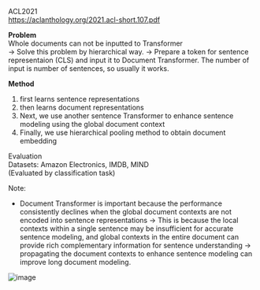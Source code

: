 ACL2021\
https://aclanthology.org/2021.acl-short.107.pdf

**Problem**\
Whole documents can not be inputted to Transformer\
→ Solve this problem by hierarchical way.
→ Prepare a token for sentence representaion (CLS) and input it to Document Transformer. The number of input is number of sentences, so usually it works.

**Method**
1. first learns sentence representations
2. then learns document representations
3. Next, we use another sentence Transformer to enhance sentence modeling using the global document context
4. Finally, we use hierarchical pooling method to obtain document embedding

Evaluation\
Datasets: Amazon Electronics, IMDB, MIND\
(Evaluated by classification task)

Note:
- Document Transformer is important because the performance consistently declines when the global document contexts are not encoded into sentence representations
  → This is because the local contexts within a single sentence may be insufficient for accurate sentence modeling, and global contexts in the entire document can provide rich complementary information for sentence understanding
  → propagating the document contexts to enhance sentence modeling can improve long document modeling.
  
![image](https://user-images.githubusercontent.com/50447179/156952523-94c1d16d-c3b4-4045-afe6-6fd1768d0ddd.png)
